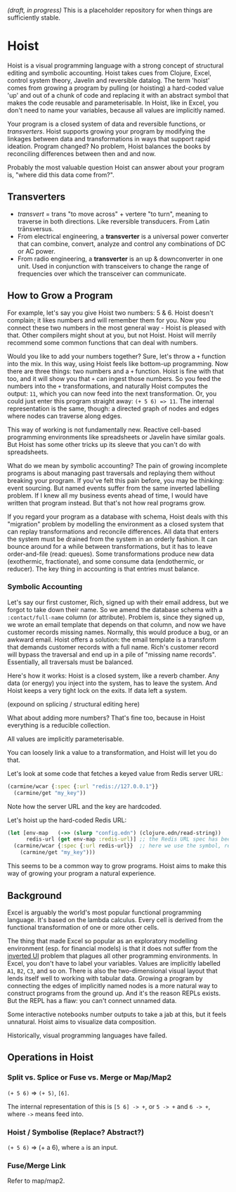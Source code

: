 *(draft, in progress)* This is a placeholder repository for when things are sufficiently stable.

# Hoist

Hoist is a visual programming language with a strong concept of structural editing and symbolic accounting. Hoist takes cues from Clojure, Excel, control system theory, Javelin and reversible datalog. The term 'hoist' comes from growing a program by pulling (or hoisting) a hard-coded value 'up' and out of a chunk of code and replacing it with an abstract symbol that makes the code reusable and parameterisable. In Hoist, like in Excel, you don't need to name your variables, because all values are implicitly named.

Your program is a closed system of data and reversible functions, or *transverters*. Hoist supports growing your program by modifying the linkages between data and transformations in ways that support rapid ideation. Program changed? No problem, Hoist balances the books by reconciling differences between then and and now.

Probably the most valuable question Hoist can answer about your program is, "where did this data come from?".

## Transverters

 - *transvert* = trans "to move across" + vertere "to turn", meaning to traverse in both directions. Like reversible transducers. From Latin trānsversus.
 - From electrical engineering, a **transverter** is a universal power converter that can combine, convert, analyze and control any combinations of DC or AC power.
  - From radio engineering, a **transverter** is an up & downconverter in one unit. Used in conjunction with transceivers to change the range of frequencies over which the transceiver can communicate.

## How to Grow a Program

For example, let's say you give Hoist two numbers: 5 & 6. Hoist doesn't complain; it likes numbers and will remember them for you. Now you connect these two numbers in the most general way - Hoist is pleased with that. Other compilers might shout at you, but not Hoist. Hoist will merrily recommend some common functions that can deal with numbers.

Would you like to add your numbers together? Sure, let's throw a `+` function into the mix.  In this way, using Hoist feels like bottom-up programming. Now there are three things: two numbers and a `+` function. Hoist is fine with that too, and it will show you that `+` can ingest those numbers. So you feed the numbers into the `+` transformations, and naturally Hoist computes the output: `11`, which you can now feed into the next transformation. Or, you could just enter this program straight away: `(+ 5 6) => 11`. The internal representation is the same, though: a directed graph of nodes and edges where nodes can traverse along edges.

This way of working is not fundamentally new. Reactive cell-based programming environments like spreadsheets or Javelin have similar goals. But Hoist has some other tricks up its sleeve that you can't do with spreadsheets.

What do we mean by symbolic accounting? The pain of growing incomplete programs is about managing past traversals and replaying them without breaking your program. If you've felt this pain before, you may be thinking: event sourcing. But named events suffer from the same inverted labelling problem. If I knew all my business events ahead of time, I would have written that program instead. But that's not how real programs grow.

If you regard your program as a database with schema, Hoist deals with this "migration" problem by modelling the environment as a closed system that can replay transformations and reconcile differences. All data that enters the system must be drained from the system in an orderly fashion. It can bounce around for a while between transformations, but it has to leave order-and-file (read: queues). Some transformations produce new data (exothermic, fractionate), and some consume data (endothermic, or reducer). The key thing in accounting is that entries must balance.

### Symbolic Accounting

Let's say our first customer, Rich, signed up with their email address, but we forgot to take down their name. So we amend the database schema with a `:contact/full-name` column (or attribute). Problem is, since they signed up, we wrote an email template that depends on that column, and now we have customer records missing names. Normally, this would produce a bug, or an awkward email. Hoist offers a solution: the email template is a transform that demands customer records with a full name. Rich's customer record will bypass the traversal and end up in a pile of "missing name records". Essentially, all traversals must be balanced.

Here's how it works: Hoist is a closed system, like a reverb chamber. Any data (or energy) you inject into the system, has to leave the system. And Hoist keeps a very tight lock on the exits. If data left a system.

(expound on splicing / structural editing here)

What about adding more numbers? That's fine too, because in Hoist everything is a reducible collection.

All values are implicitly parameterisable.

You can loosely link a value to a transformation, and Hoist will let you do that.

Let's look at some code that fetches a keyed value from Redis server URL:

```clojure
(carmine/wcar {:spec {:url "redis://127.0.0.1"}}
  (carmine/get "my_key"))
```

Note how the server URL and the key are hardcoded.

Let's hoist up the hard-coded Redis URL:

```clojure
(let [env-map   (->> (slurp "config.edn") (clojure.edn/read-string))
      redis-url (get env-map :redis-url)] ;; the Redis URL spec has been hoisted up to be parameterisable
  (carmine/wcar {:spec {:url redis-url}}  ;; here we use the symbol, redis-url
    (carmine/get "my_key")))
```

This seems to be a common way to grow programs. Hoist aims to make this way of growing your program a natural experience.

## Background

Excel is arguably the world's most popular functional programming language. It's based on the lambda calculus. Every cell is derived from the functional transformation of one or more other cells.

The thing that made Excel so popular as an exploratory modelling environment (esp. for financial models) is that it does not suffer from the [inverted UI](petrustheron.com/posts/inverter-ui.html) problem that plagues all other programming environments. In Excel, you don't have to label your variables. Values are implicitly labelled `A1`, `B2`, `C3`, and so on. There is also the two-dimensional visual layout that lends itself well to working with tabular data. Growing a program by connecting the edges of implicitly named nodes is a more natural way to construct programs from the ground up. And it's the reason REPLs exists. But the REPL has a flaw: you can't connect unnamed data.

Some interactive notebooks number outputs to take a jab at this, but it feels unnatural. Hoist aims to visualize data composition.

Historically, visual programming languages have failed.

## Operations in Hoist

### Split vs. Splice or Fuse vs. Merge or Map/Map2

`(+ 5 6)` => `(+ 5)`, `[6]`.

The internal representation of this is `[5 6] -> +`, or `5 -> +` and `6 -> +`, where `->` means feed into.

### Hoist / Symbolise (Replace? Abstract?)

`(+ 5 6)` => (+ a 6), where `a` is an input.

### Fuse/Merge Link

Refer to map/map2.
